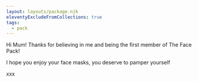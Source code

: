 ```yaml
---
layout: layouts/package.njk
eleventyExcludeFromCollections: true
tags:
  - pack
---
```

[//]: # (Unique message for each pack's printed sticker goes below)

Hi Mum! Thanks for believing in me and being the first member of The Face Pack!

I hope you enjoy your face masks, you deserve to pamper yourself

xxx